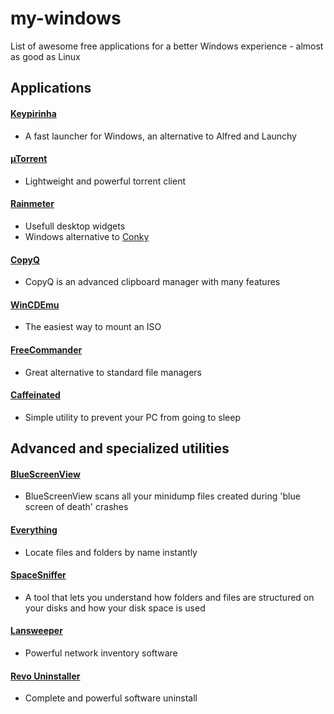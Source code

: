 # my-windows
List of awesome free applications for a better Windows experience - almost as good as Linux

## Applications

#### [Keypirinha](https://github.com/Keypirinha) 

- A fast launcher for Windows, an alternative to Alfred and Launchy

#### [µTorrent](http://www.utorrent.com/) 

- Lightweight and powerful torrent client

#### [Rainmeter](https://www.rainmeter.net/)

- Usefull desktop widgets
- Windows alternative to [Conky](https://github.com/brndnmtthws/conky)

#### [CopyQ](https://hluk.github.io/CopyQ/)

- CopyQ is an advanced clipboard manager with many features

#### [WinCDEmu](http://wincdemu.sysprogs.org/)

- The easiest way to mount an ISO

#### [FreeCommander](http://freecommander.com/en/summary/)

- Great alternative to standard file managers

#### [Caffeinated](https://github.com/dmnd/Caffeinated)

- Simple utility to prevent your PC from going to sleep

## Advanced and specialized utilities

#### [BlueScreenView](http://www.nirsoft.net/utils/blue_screen_view.html)

- BlueScreenView scans all your minidump files created during 'blue screen of death' crashes

#### [Everything](http://www.voidtools.com/)

- Locate files and folders by name instantly

#### [SpaceSniffer](http://www.uderzo.it/main_products/space_sniffer/index.html)

- A tool that lets you understand how folders and files are structured on your disks and how your disk space is used

#### [Lansweeper](https://www.lansweeper.com)

- Powerful network inventory software

#### [Revo Uninstaller](https://www.revouninstaller.com/)

- Complete and powerful software uninstall
